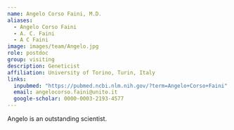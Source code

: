 ```yaml
---
name: Angelo Corso Faini, M.D.
aliases:
  - Angelo Corso Faini
  - A. C. Faini
  - A C Faini
image: images/team/Angelo.jpg
role: postdoc
group: visiting
description: Geneticist
affiliation: University of Torino, Turin, Italy
links:
  inpubmed: "https://pubmed.ncbi.nlm.nih.gov/?term=Angelo+Corso+Faini"
  email: angelocorso.faini@unito.it
  google-scholar: 0000-0003-2193-4577
---
```


Angelo is an outstanding scientist.